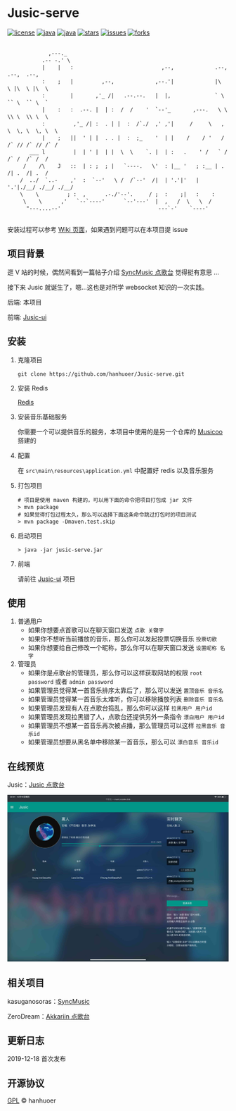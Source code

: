 # Jusic-serve

[![license](https://img.shields.io/github/license/hanhuoer/Jusic-serve?style=flat-square)](https://github.com/hanhuoer/Jusic-serve)
[![java](https://img.shields.io/badge/java-8-red?style=flat-square&logo=java)](https://github.com/hanhuoer/Jusic-serve)
[![java](https://img.shields.io/badge/springboot-2-green?style=flat-square&logo=spring)](https://github.com/hanhuoer/Jusic-serve)
[![stars](https://img.shields.io/github/stars/hanhuoer/Jusic-serve?style=flat-square)](https://github.com/hanhuoer/Jusic-serve)
[![issues](https://img.shields.io/github/issues/hanhuoer/Jusic-serve?style=flat-square)](https://github.com/hanhuoer/Jusic-serve)
[![forks](https://img.shields.io/github/forks/hanhuoer/Jusic-serve?style=flat-square)](https://github.com/hanhuoer/Jusic-serve)

```
                
             ,---._                                                                    
           .-- -.' \                                                                   
           |    |   :                            ,--,             .--,  .--,  .--,     
           :    ;   |         ,--,             ,--.'|             |\  \ |\  \ |\  \    
           :        |       ,'_ /|   .--.--.   |  |,              ` \  `` \  `` \  `   
           |    :   :  .--. |  | :  /  /    '  `--'_       ,---.   \ \  \\ \  \\ \  \  
           :         ,'_ /| :  . | |  :  /`./  ,' ,'|     /     \   , \  \, \  \, \  \ 
           |    ;   ||  ' | |  . . |  :  ;_    '  | |    /    / '   / /` // /` // /` / 
       ___ l         |  | ' |  | |  \  \    `. |  | :   .    ' /   ` /  /` /  /` /  /  
     /    /\    J   ::  | : ;  ; |   `----.   \'  : |__ '   ; :__ | .  /| .  /| .  /   
    /  ../  `..-    ,'  :  `--'   \ /  /`--'  /|  | '.'|'   | '.'|./__/ ./__/ ./__/    
    \    \         ; :  ,      .-./'--'.     / ;  :    ;|   :    :                     
     \    \      ,'   `--`----'      `--'---'  |  ,   /  \   \  /                      
      "---....--'                               ---`-'    `----'                       
                                                                                   
```


安装过程可以参考 [Wiki 页面](https://github.com/hanhuoer/Jusic-serve/wiki)，如果遇到问题可以在本项目提 issue


## 项目背景

逛 V 站的时候，偶然间看到一篇帖子介绍 [SyncMusic 点歌台](https://github.com/kasuganosoras/SyncMusic) 觉得挺有意思 ...

接下来 Jusic 就诞生了，嗯...这也是对所学 websocket 知识的一次实践。

后端: 本项目

前端: [Jusic-ui](https://github.com/hanhuoer/Jusic-ui)

## 安装

1. 克隆项目

   ```
   git clone https://github.com/hanhuoer/Jusic-serve.git
   ```

   

2. 安装 Redis

   [Redis](https://redis.io/)

3. 安装音乐基础服务

   你需要一个可以提供音乐的服务，本项目中使用的是另一个仓库的 [Musicoo](https://github.com/hanhuoer/Musicoo) 搭建的

4. 配置

   在 `src\main\resources\application.yml` 中配置好 redis 以及音乐服务

5. 打包项目

   ```
   # 项目是使用 maven 构建的，可以用下面的命令把项目打包成 jar 文件
   > mvn package
   # 如果觉得打包过程太久，那么可以选择下面这条命令跳过打包时的项目测试
   > mvn package -Dmaven.test.skip
   ```

   

6. 启动项目

   ```
   > java -jar jusic-serve.jar
   ```

   

7. 前端

   请前往 [Jusic-ui](https://github.com/hanhuoer/Jusic-ui) 项目



## 使用

1. 普通用户
   - 如果你想要点首歌可以在聊天窗口发送 `点歌 关键字`
   - 如果你不想听当前播放的音乐，那么你可以发起投票切换音乐 `投票切歌`
   - 如果你想要给自己修改一个昵称，那么你可以在聊天窗口发送 `设置昵称 名字`
2. 管理员
   - 如果你是点歌台的管理员，那么你可以这样获取网站的权限 `root password` 或者 `admin password`
   - 如果管理员觉得某一首音乐排序太靠后了，那么可以发送 `置顶音乐 音乐名`
   - 如果管理员觉得某一首音乐太难听，你可以移除播放列表 `删除音乐 音乐名`
   - 如果管理员发现有人在点歌台捣乱，那么你可以这样 `拉黑用户 用户id`
   - 如果管理员发现拉黑错了人，点歌台还提供另外一条指令 `漂白用户 用户id`
   - 如果管理员不想某一首音乐再次被点播，那么管理员可以这样 `拉黑音乐 音乐id`
   - 如果管理员想要从黑名单中移除某一首音乐，那么可以 `漂白音乐 音乐id`



## 在线预览

Jusic：[Jusic 点歌台](http://music.scoder.club/)

![preview](./doc/images/preview1.png)



## 相关项目

kasuganosoras：[SyncMusic](https://github.com/kasuganosoras/SyncMusic)

ZeroDream：[Akkariin 点歌台](https://music.tql.ink)



## 更新日志

2019-12-18 首次发布



## 开源协议

[GPL](https://github.com/hanhuoer/Musicoo/blob/master/LICENSE) © hanhuoer

